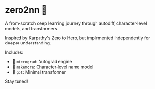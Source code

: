 # zero2nn 🚀
A from-scratch deep learning journey through autodiff, character-level models, and transformers.

Inspired by Karpathy's Zero to Hero, but implemented independently for deeper understanding.

Includes:
- 🔧 `micrograd`: Autograd engine
- 🔡 `makemore`: Character-level name model
- 🧠 `gpt`: Minimal transformer

Stay tuned!
